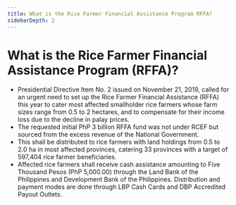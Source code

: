 ```yaml
---
title: What is the Rice Farmer Financial Assistance Program RFFA?
sidebarDepth: 2
---
```


# What is the Rice Farmer Financial Assistance Program (RFFA)?


 - Presidential Directive Item No. 2 issued on November 21, 2019, called for an urgent need to set up the Rice Farmer Financial Assistance (RFFA) this year to cater most affected smallholder rice farmers whose farm sizes range from 0.5 to 2 hectares, and to compensate for their income loss due to the decline in palay prices.
 - The requested initial PhP 3 billion RFFA fund was not under RCEF but sourced from the excess revenue of the National Government.
 - This shall be distributed to rice farmers with land holdings from 0.5 to 2.0 ha in most affected provinces, catering 33 provinces with a target of 597,404 rice farmer beneficiaries.
 - Affected rice farmers shall receive cash assistance amounting to Five Thousand Pesos (PhP 5,000.00) through the Land Bank of the Philippines and Development Bank of the Philippines. Distribution and payment modes are done through LBP Cash Cards and DBP Accredited Payout Outlets.
